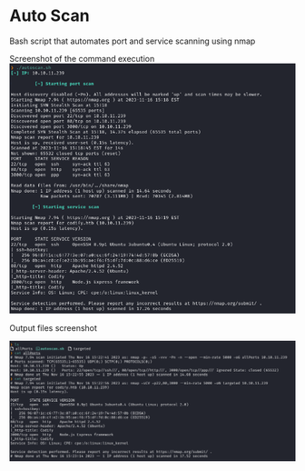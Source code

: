# Auto Scan
 Bash script that automates port and service scanning using nmap

Screenshot of the command execution
 ![](https://github.com/qTeki/Auto-Scan/blob/main/Scan.png)

Output files screenshot

![](https://github.com/qTeki/Auto-Scan/blob/main/Output_files.png)
